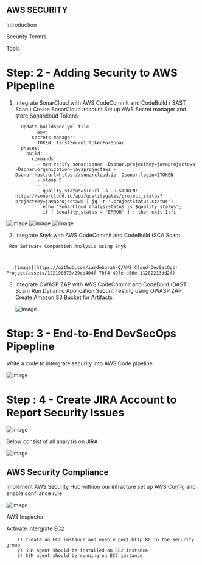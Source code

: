## AWS SECURITY








Introduction


Security Termrs 



Tools















# Step: 2 -  Adding Security to AWS Pipepline
   
   1. Integrate SonarCloud with AWS CodeCommit and CodeBuild ( SAST Scan )
        Create SonarCloud account
        Set up AWS Secret manager and store Sonarcloud Tokens


            Update buildspec.yml file
                  env:
                secrets-manager:
                  TOKEN: firstSecret:tokenForSonar
            phases:
              build:
                commands:
                  - mvn verify sonar:sonar -Dsonar.projectKey=javaprojectaws -Dsonar.organization=javaprojectaws -Dsonar.host.url=https://sonarcloud.io -Dsonar.login=$TOKEN 
                  - sleep 5
                  - |- 
                    quality_status=$(curl -s -u $TOKEN: https://sonarcloud.io/api/qualitygates/project_status?projectKey=javaprojectaws | jq -r '.projectStatus.status')
                    echo "SonarCloud analysistatus is $quality_status"; 
                    if [ $quality_status = "ERROR" ] ; then exit 1;fi
              
      
![image](https://github.com/iamdeborah-Q/AWS-Cloud-DevSecOps-Project/assets/122198373/60c7de3f-36e3-4a2d-8024-cd7f948278e8)
![image](https://github.com/iamdeborah-Q/AWS-Cloud-DevSecOps-Project/assets/122198373/532dccb9-35a6-4da3-9812-af2174deb91e)
![image](https://github.com/iamdeborah-Q/AWS-Cloud-DevSecOps-Project/assets/122198373/e4cceb89-9961-4411-aeb9-1533d3275624)






   2. Integrate Snyk with AWS CodeCommit and CodeBuild (SCA Scan)

     Run Software Compostion Analysis using Snyk



      ![image](https://github.com/iamdeborah-Q/AWS-Cloud-DevSecOps-Project/assets/122198373/29cd404f-70f4-49fe-a56e-11282213dd2f)



  3. Integrate OWASP ZAP with AWS CodeCommit and CodeBuild (DAST Scan)
     Run Dynamic Application Securit Testing using OWASP ZAP
     Create Amazon S3 Bucket for Artifacts

     ![image](https://github.com/iamdeborah-Q/AWS-Cloud-DevSecOps-Project/assets/122198373/ba51f61f-ac35-4b5f-8f42-85a4b64d0504)



      


# Step: 3 - End-to-End DevSecOps Pipepline
  Write a code to intergrate security into AWS Code pipeline

  ![image](https://github.com/iamdeborah-Q/AWS-Cloud-DevSecOps-Project/assets/122198373/d6c8ad13-fd3b-410a-877a-4105188e3fa1)





# Step : 4 - Create JIRA Account to Report Security Issues 


![image](https://github.com/iamdeborah-Q/AWS-Cloud-DevSecOps-Project/assets/122198373/86967eac-06fa-4622-9a62-36a625567b5b)

 Below consist of all analysis on JIRA

 ![image](https://github.com/iamdeborah-Q/AWS-Cloud-DevSecOps-Project/assets/122198373/056f426a-517c-45bf-b544-4df3843ab663)




## AWS Security Compliance 

Implement AWS Security Hub withion our infracture
  set up AWS Config and enable confliance rule


![image](https://github.com/iamdeborah-Q/AWS-Cloud-DevSecOps-Project/assets/122198373/6b97c732-45c7-466a-93e9-bc5c49e790ac)


AWS Inspector 

Activate 
intergrate EC2 

        1) Create an EC2 instance and enable port http:80 in the security group
        2) SSM agent should be installed on EC2 instance 
        3) SSM agent should be running on EC2 instance

